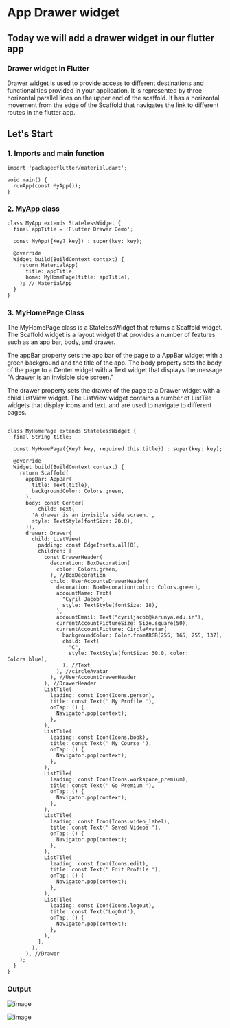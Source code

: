 # App Drawer widget
## Today we will add a drawer widget in our flutter app

### Drawer widget in Flutter
Drawer widget is used to provide access to different destinations and functionalities provided in your application. It is represented by three horizontal parallel lines on the upper end of the scaffold.  It has a horizontal movement from the edge of the Scaffold that navigates the link to different routes in the flutter app.

## Let's Start

### 1. Imports and main function
```
import 'package:flutter/material.dart';

void main() {
  runApp(const MyApp());
}
```

### 2. MyApp class
```
class MyApp extends StatelessWidget {
  final appTitle = 'Flutter Drawer Demo';

  const MyApp({Key? key}) : super(key: key);

  @override
  Widget build(BuildContext context) {
    return MaterialApp(
      title: appTitle,
      home: MyHomePage(title: appTitle),
    ); // MaterialApp
  }
}
```

### 3. MyHomePage Class

The MyHomePage class is a StatelessWidget that returns a Scaffold widget. The Scaffold widget is a layout widget that provides a number of features such as an app bar, body, and drawer.

The appBar property sets the app bar of the page to a AppBar widget with a green background and the title of the app. The body property sets the body of the page to a Center widget with a Text widget that displays the message "A drawer is an invisible side screen."

The drawer property sets the drawer of the page to a Drawer widget with a child ListView widget. The ListView widget contains a number of ListTile widgets that display icons and text, and are used to navigate to different pages.

```

class MyHomePage extends StatelessWidget {
  final String title;
 
  const MyHomePage({Key? key, required this.title}) : super(key: key);
 
  @override
  Widget build(BuildContext context) {
    return Scaffold(
      appBar: AppBar(
        title: Text(title),
        backgroundColor: Colors.green,
      ),
      body: const Center(
          child: Text(
        'A drawer is an invisible side screen.',
        style: TextStyle(fontSize: 20.0),
      )),
      drawer: Drawer(
        child: ListView(
          padding: const EdgeInsets.all(0),
          children: [
            const DrawerHeader(
              decoration: BoxDecoration(
                color: Colors.green,
              ), //BoxDecoration
              child: UserAccountsDrawerHeader(
                decoration: BoxDecoration(color: Colors.green),
                accountName: Text(
                  "Cyril Jacob",
                  style: TextStyle(fontSize: 18),
                ),
                accountEmail: Text("cyriljacob@karunya.edu.in"),
                currentAccountPictureSize: Size.square(50),
                currentAccountPicture: CircleAvatar(
                  backgroundColor: Color.fromARGB(255, 165, 255, 137),
                  child: Text(
                    "C",
                    style: TextStyle(fontSize: 30.0, color: Colors.blue),
                  ), //Text
                ), //circleAvatar
              ), //UserAccountDrawerHeader
            ), //DrawerHeader
            ListTile(
              leading: const Icon(Icons.person),
              title: const Text(' My Profile '),
              onTap: () {
                Navigator.pop(context);
              },
            ),
            ListTile(
              leading: const Icon(Icons.book),
              title: const Text(' My Course '),
              onTap: () {
                Navigator.pop(context);
              },
            ),
            ListTile(
              leading: const Icon(Icons.workspace_premium),
              title: const Text(' Go Premium '),
              onTap: () {
                Navigator.pop(context);
              },
            ),
            ListTile(
              leading: const Icon(Icons.video_label),
              title: const Text(' Saved Videos '),
              onTap: () {
                Navigator.pop(context);
              },
            ),
            ListTile(
              leading: const Icon(Icons.edit),
              title: const Text(' Edit Profile '),
              onTap: () {
                Navigator.pop(context);
              },
            ),
            ListTile(
              leading: const Icon(Icons.logout),
              title: const Text('LogOut'),
              onTap: () {
                Navigator.pop(context);
              },
            ),
          ],
        ),
      ), //Drawer
    );
  }
}
```

### Output
![image](https://github.com/gdsc-kits-admin/flutter-bootcamp-2024/assets/131938772/85c19ab1-dcf3-4bd7-94fc-17562f9bbc2e)

![image](https://github.com/gdsc-kits-admin/flutter-bootcamp-2024/assets/131938772/dd4f34af-64ce-44dc-ad2c-cb3bfba20901)

